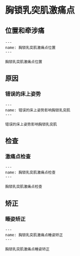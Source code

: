 # 胸锁乳突肌激痛点

## 位置和牵涉痛

```{figure} assets/img/2022-01-22-19-27-40.png
---
name: 胸锁乳突肌激痛点位置
---

胸锁乳突肌激痛点位置
```

## 原因

### 错误的床上姿势

```{figure} assets/img/2022-01-22-19-29-14.png
---
name: 错误的床上姿势影响胸锁乳突肌
---

错误的床上姿势影响胸锁乳突肌
```

## 检查

### 激痛点检查

```{figure} assets/img/2022-01-22-19-30-33.png
---
name: 胸锁乳突肌激痛点检查
---

胸锁乳突肌激痛点检查
```

## 矫正

### 睡姿矫正

```{figure} assets/img/2022-01-22-19-31-39.png
---
name: 胸锁乳突肌激痛点睡姿矫正
---

胸锁乳突肌激痛点睡姿矫正
```
